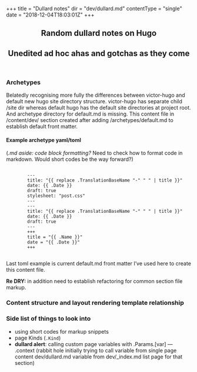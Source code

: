 +++
title = "Dullard notes"
dir = "dev/dullard.md"
contentType = "single"
date = "2018-12-04T18:03:01Z"
+++
<article>
  <header class="c-section-header">
      <h1 class="c-section-header__headline">Random dullard notes on Hugo</h1><h2>Unedited ad hoc ahas and gotchas as they come</h2>
  </header>
  <h3>Archetypes</h3>
  <p>Belatedly recognising more fully the differences between victor-hugo and default new hugo site directory structure. victor-hugo has separate child /site dir whereas default hugo has the default site directories at project root. And archetype directory for default.md is missing. This content file in /content/dev/ section created after adding /archetypes/default.md to establish default front matter.<p>
  <h4>Example archetype yaml/toml</h4>
  <p>(<em>.md aside: code block formatting?</em> Need to check how to format code in markdown. Would short codes be the way forward?)</p>
        <code>
        ---
        title: "{{ replace .TranslationBaseName "-" " " | title }}"
        date: {{ .Date }}
        draft: true
        stylesheet: "post.css"
        ---
        ---
        title: "{{ replace .TranslationBaseName "-" " " | title }}"
        date: {{ .Date }}
        draft: true
        ---
        +++
        title = "{{ .Name }}"
        date = "{{ .Date }}"
        +++
        </code>
    <!-- ---
    title: "{{ replace .TranslationBaseName "-" " " | title }}"
    date: {{ .Date }}
    draft: true
    stylesheet: "post.css"
    ---
    ---
    title: "{{ replace .TranslationBaseName "-" " " | title }}"
    date: {{ .Date }}
    draft: true
    ---
    +++
    title = "{{ .Name }}"
    date = "{{ .Date }}"
    +++ -->
  <p>Last toml example is current default.md front matter I’ve used here to create this content file.</p>
  <p><strong>Re DRY:</strong> in addition need to establish refactoring for common section file markup.</p>
  <h3>Content structure and layout rendering template relationship</h3>
  <h3>Side list of things to look into</h3>
  <ul>
    <li>using short codes for markup snippets</li>
    <li>page Kinds (<code>.Kind</code>)</li>
    <li><strong>dullard alert</strong>: calling custom page variables with .Params.[var] — .context (rabbit hole initially trying to call variable from single page content dev/dullard.md variable from dev/_index.md list page for that section)</li>
  </ul>
  
</article>
